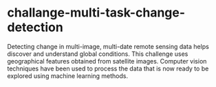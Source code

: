 # challange-multi-task-change-detection
Detecting change in multi-image, multi-date remote sensing data helps discover and understand global conditions. This challenge uses geographical features obtained from satellite images. Computer vision techniques have been used to process the data that is now ready to be explored using machine learning methods.
